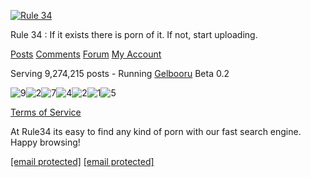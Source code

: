 [![Rule 34](https://rule34.xxx/images/header2.png)](https://rule34.xxx/index.php?page=post&s=list&tags=all)

Rule 34 : If it exists there is porn of it. If not, start uploading.

[Posts](https://rule34.xxx/index.php?page=post&s=list&tags=all "A paginated list of every post") [Comments](https://rule34.xxx/index.php?page=comment&s=list) [Forum](https://rule34.xxx/index.php?page=forum&s=list) [My Account](https://rule34.xxx/index.php?page=account&s=home "Account options")

 

Serving 9,274,215 posts - Running [Gelbooru](https://gelbooru.com/) Beta 0.2

![9](./counter/9.gif)![2](./counter/2.gif)![7](./counter/7.gif)![4](./counter/4.gif)![2](./counter/2.gif)![1](./counter/1.gif)![5](./counter/5.gif)

[Terms of Service](https://rule34.xxx/index.php?page=tos)

At Rule34 its easy to find any kind of porn with our fast search engine. Happy browsing!

[\[email protected\]](https://rule34.xxx/cdn-cgi/l/email-protection) [\[email protected\]](https://rule34.xxx/cdn-cgi/l/email-protection)